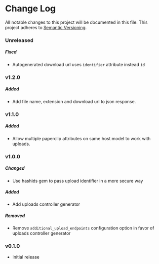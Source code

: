# Change Log
All notable changes to this project will be documented in this file.
This project adheres to [Semantic Versioning](http://semver.org/).

### Unreleased

##### Fixed
* Autogenerated download url uses `identifier` attribute instead `id`

### v1.2.0

##### Added

* Add file name, extension and download url to json response.

### v1.1.0

##### Added

* Allow multiple paperclip attributes on same host model to work with uploads.

### v1.0.0

##### Changed

* Use hashids gem to pass upload identifier in a more secure way

##### Added

* Add uploads controller generator

##### Removed

* Remove `additional_upload_endpoints` configuration option in favor of uploads controller generator

### v0.1.0

* Initial release
